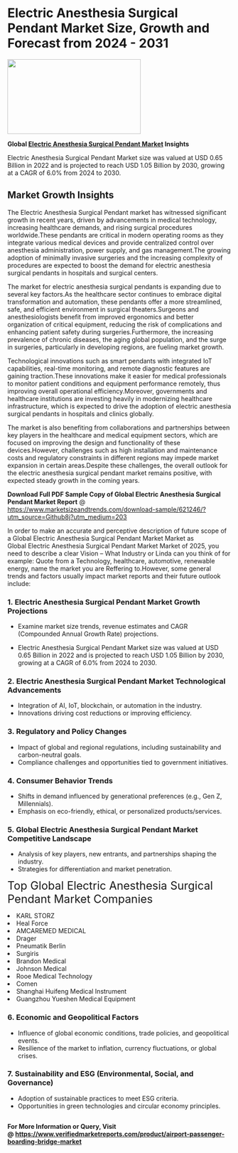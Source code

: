 <H1>Electric Anesthesia Surgical Pendant Market Size, Growth and Forecast from 2024 - 2031</H1><img class="aligncenter size-medium wp-image-584254" src="https://thirdeyenews.in/wp-content/uploads/2024/09/Global-Market-Research-300x168.jpeg" alt="" width="300" height="168" /><p><strong>Global&nbsp;<a href="https://www.marketsizeandtrends.com/download-sample/621246/?utm_source=Github8j?utm_medium=203">Electric Anesthesia Surgical Pendant Market</a> Insights</strong></p><p>Electric Anesthesia Surgical Pendant Market size was valued at USD 0.65 Billion in 2022 and is projected to reach USD 1.05 Billion by 2030, growing at a CAGR of 6.0% from 2024 to 2030.</p><p><h2>Market Growth Insights</h2> <p>The Electric Anesthesia Surgical Pendant market has witnessed significant growth in recent years, driven by advancements in medical technology, increasing healthcare demands, and rising surgical procedures worldwide.These pendants are critical in modern operating rooms as they integrate various medical devices and provide centralized control over anesthesia administration, power supply, and gas management.The growing adoption of minimally invasive surgeries and the increasing complexity of procedures are expected to boost the demand for electric anesthesia surgical pendants in hospitals and surgical centers.</p> <p>The market for electric anesthesia surgical pendants is expanding due to several key factors.As the healthcare sector continues to embrace digital transformation and automation, these pendants offer a more streamlined, safe, and efficient environment in surgical theaters.Surgeons and anesthesiologists benefit from improved ergonomics and better organization of critical equipment, reducing the risk of complications and enhancing patient safety during surgeries.Furthermore, the increasing prevalence of chronic diseases, the aging global population, and the surge in surgeries, particularly in developing regions, are fueling market growth.</p> <p>Technological innovations such as smart pendants with integrated IoT capabilities, real-time monitoring, and remote diagnostic features are gaining traction.These innovations make it easier for medical professionals to monitor patient conditions and equipment performance remotely, thus improving overall operational efficiency.Moreover, governments and healthcare institutions are investing heavily in modernizing healthcare infrastructure, which is expected to drive the adoption of electric anesthesia surgical pendants in hospitals and clinics globally.</p> <p>The market is also benefiting from collaborations and partnerships between key players in the healthcare and medical equipment sectors, which are focused on improving the design and functionality of these devices.However, challenges such as high installation and maintenance costs and regulatory constraints in different regions may impede market expansion in certain areas.Despite these challenges, the overall outlook for the electric anesthesia surgical pendant market remains positive, with expected steady growth in the coming years.</p> <p><span class=""><strong>Download Full PDF Sample Copy of Global Electric Anesthesia Surgical Pendant Market Report</strong> @ <a href="https://www.marketsizeandtrends.com/download-sample/621246/?utm_source=Github8j?utm_medium=203" target="_blank">https://www.marketsizeandtrends.com/download-sample/621246/?utm_source=Github8j?utm_medium=203</a></span></p><p>In order to make an accurate and perceptive description of future scope of a Global&nbsp;Electric Anesthesia Surgical Pendant Market Market as Global&nbsp;Electric Anesthesia Surgical Pendant Market Market of 2025, you need to describe a clear Vision &ndash; What Industry or Linda can you think of for example: Quote from a Technology, healthcare, automotive, renewable energy, name the market you are Reffering to.However, some general trends and factors usually impact market reports and their future outlook include:</p><h3>1.&nbsp;<strong>Electric Anesthesia Surgical Pendant Market Growth Projections</strong></h3><ul><li>Examine market size trends, revenue estimates and CAGR (Compounded Annual Growth Rate) projections.</li><li><p>Electric Anesthesia Surgical Pendant Market size was valued at USD 0.65 Billion in 2022 and is projected to reach USD 1.05 Billion by 2030, growing at a CAGR of 6.0% from 2024 to 2030.</p></li></ul><h3>2.&nbsp;<strong>Electric Anesthesia Surgical Pendant Market Technological Advancements</strong></h3><ul><li>Integration of AI, IoT, blockchain, or automation in the industry.</li><li>Innovations driving cost reductions or improving efficiency.</li></ul><h3>3.&nbsp;<strong>Regulatory and Policy Changes</strong></h3><ul><li>Impact of global and regional regulations, including sustainability and carbon-neutral goals.</li><li>Compliance challenges and opportunities tied to government initiatives.</li></ul><h3>4.&nbsp;<strong>Consumer Behavior Trends</strong></h3><ul><li>Shifts in demand influenced by generational preferences (e.g., Gen Z, Millennials).</li><li>Emphasis on eco-friendly, ethical, or personalized products/services.</li></ul><h3>5.&nbsp;<strong>Global Electric Anesthesia Surgical Pendant Market Competitive Landscape</strong></h3><ul><li>Analysis of key players, new entrants, and partnerships shaping the industry.</li><li>Strategies for differentiation and market penetration.</li></ul><p data-pm-slice="1 1 []"><span style="color: inherit; font-family: inherit; font-size: 25px;">Top Global Electric Anesthesia Surgical Pendant Market Companies</span></p><div class="" data-test-id=""><p><li>KARL STORZ</li><li> Heal Force</li><li> AMCAREMED MEDICAL</li><li> Drager</li><li> Pneumatik Berlin</li><li> Surgiris</li><li> Brandon Medical</li><li> Johnson Medical</li><li> Rooe Medical Technology</li><li> Comen</li><li> Shanghai Huifeng Medical Instrument</li><li> Guangzhou Yueshen Medical Equipment</li></p></div><h3>6.&nbsp;<strong>Economic and Geopolitical Factors</strong></h3><ul><li>Influence of global economic conditions, trade policies, and geopolitical events.</li><li>Resilience of the market to inflation, currency fluctuations, or global crises.</li></ul><h3>7.&nbsp;<strong>Sustainability and ESG (Environmental, Social, and Governance)</strong></h3><ul><li>Adoption of sustainable practices to meet ESG criteria.</li><li>Opportunities in green technologies and circular economy principles.</li></ul><h2><strong style="font-size: 14px;">For More Information or Query, Visit @&nbsp;</strong><a style="background-color: #ffffff; font-size: 14px;" href="https://www.marketsizeandtrends.com/report/electric-anesthesia-surgical-pendant-market/" target="_blank">https://www.verifiedmarketreports.com/product/airport-passenger-boarding-bridge-market</a></h2>
